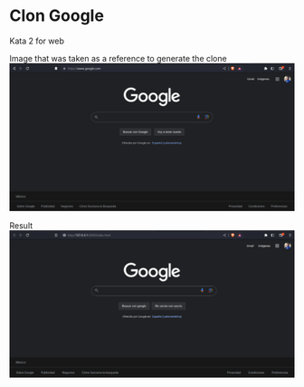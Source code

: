 # Clon Google
Kata 2 for web

Image that was taken as a reference to generate the clone
![Image base](assets/base.png)

Result
![Image result](assets/result.png)